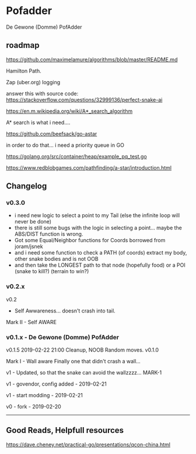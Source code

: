 # Pofadder

De Gewone (Domme) PofAdder

## roadmap

https://github.com/maximelamure/algorithms/blob/master/README.md

Hamilton Path.

Zap (uber.org) logging

answer this with source code: https://stackoverflow.com/questions/32999136/perfect-snake-ai

https://en.m.wikipedia.org/wiki/A*_search_algorithm

A* search is what i need....

https://github.com/beefsack/go-astar


in order to do that... i need a priority queue in GO


https://golang.org/src/container/heap/example_pq_test.go

https://www.redblobgames.com/pathfinding/a-star/introduction.html


## Changelog

### v0.3.0

- i need new logic to select a point to my Tail (else the infinite loop will never be done)
- there is still some bugs with the logic in selecting a point... maybe the ABS/DIST function is wrong.
- Got some Equal/Neighbor functions for Coords borrowed from joram/jsnek
- and i need some function to check a PATH (of coords) extract my body, other snake bodies and is not OOB
- and then take the LONGEST path to that node (hopefully food) or a POI (snake to kill?) (terrain to win?)

### v0.2.x

v0.2
 - Self Awwareness... doesn't crash into tail.

Mark II - Self AWARE

### v0.1.x - De Gewone (Domme) PofAdder

v0.1.5
 2019-02-22 21:00
 Cleanup, NOOB Random moves.
v0.1.0

Mark I - Wall aware
  Finally one that didn't crash a wall...

v1 - Updated, so that the snake can avoid the wallzzzz... MARK-1

v1 - govendor, config added - 2019-02-21

v1 - start modding - 2019-02-21  

v0 - fork - 2019-02-20



----

## Good Reads, Helpfull resources


https://dave.cheney.net/practical-go/presentations/qcon-china.html
